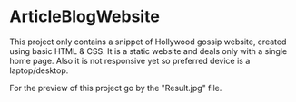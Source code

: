 # ArticleBlogWebsite
This project only contains a snippet of Hollywood gossip website, created using basic HTML &amp; CSS. It is a static website and deals only with a single home page. Also it is not responsive yet so preferred device is a laptop/desktop.

For the preview of this project go by the "Result.jpg" file.
